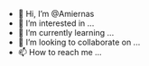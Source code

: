 - 👋 Hi, I’m @Amiernas
- 👀 I’m interested in ...
- 🌱 I’m currently learning ...
- 💞️ I’m looking to collaborate on ...
- 📫 How to reach me ...

<!---
Amiernas/Amiernas is a ✨ special ✨ repository because its `README.md` (this file) appears on your GitHub profile.
You can click the Preview link to take a look at your changes.
--->
